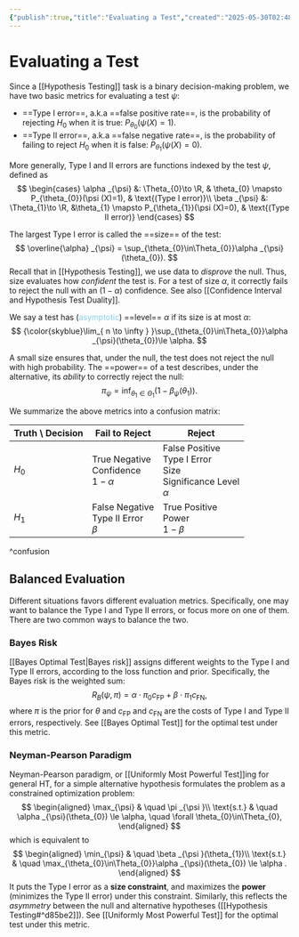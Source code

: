 ```yaml
---
{"publish":true,"title":"Evaluating a Test","created":"2025-05-30T02:48:39","modified":"2025-07-15T14:19:33","cssclasses":"","state":"done","sup":["[[Hypothesis Testing]]"],"aliases":null,"type":"note"}
---
```



# Evaluating a Test

Since a [[Hypothesis Testing]] task is a binary decision-making problem, we have two basic metrics for evaluating a test $\psi$:

- ==Type I error==, a.k.a ==false positive rate==, is the probability of rejecting $H_{0}$ when it is true: $P_{\theta_{0}}(\psi (X)=1)$.
- ==Type II error==, a.k.a ==false negative rate==, is the probability of failing to reject $H_{0}$ when it is false: $P_{\theta_{1}}(\psi (X)=0)$.

More generally, Type I and II errors are functions indexed by the test $\psi$, defined as
$$
\begin{cases}
\alpha _{\psi} &: \Theta_{0}\to \R, & \theta_{0} \mapsto P_{\theta_{0}}(\psi (X)=1), & \text{(Type I error)}\\
\beta _{\psi} &: \Theta_{1}\to \R, &\theta_{1} \mapsto P_{\theta_{1}}(\psi (X)=0), & \text{(Type II error)}
\end{cases}
$$

The largest Type I error is called the ==size== of the test:
$$
\overline{\alpha} _{\psi} = \sup_{\theta_{0}\in\Theta_{0}}\alpha _{\psi}(\theta_{0}).
$$
Recall that in [[Hypothesis Testing]], we use data to *disprove* the null. Thus, size evaluates how *confident* the test is. For a test of size $\alpha$, it correctly fails to reject the null with an $(1-\alpha )$ confidence. See also [[Confidence Interval and Hypothesis Test Duality]].

We say a test has (<span style="color:skyblue">asymptotic</span>) ==level== $\alpha$ if its size is at most $\alpha$:
$$
{\color{skyblue}\lim_{ n \to \infty } }\sup_{\theta_{0}\in\Theta_{0}}\alpha _{\psi}(\theta_{0})\le \alpha.
$$

A small size ensures that, under the null, the test does not reject the null with high probability. The ==power== of a test describes, under the alternative, its *ability* to correctly reject the null:
$$
\pi _{\psi} = \inf_{\theta_{1}\in\Theta_{1}}(1-\beta _{\psi}(\theta_{1})).
$$

We summarize the above metrics into a confusion matrix:

| Truth \\ Decision | Fail to Reject                             | Reject                                                                   |
| ----------------- | ------------------------------------------ | ------------------------------------------------------------------------ |
| $H_{0}$           | True Negative<br>Confidence<br>$1-\alpha$  | False Positive<br>Type I Error<br>Size<br>Significance Level<br>$\alpha$ |
| $H_{1}$           | False Negative<br>Type II Error<br>$\beta$ | True Positive<br>Power<br>$1-\beta$                                      |

^confusion

## Balanced Evaluation

Different situations favors different evaluation metrics. Specifically, one may want to balance the Type I and Type II errors, or focus more on one of them. There are two common ways to balance the two.

### Bayes Risk

[[Bayes Optimal Test\|Bayes risk]] assigns different weights to the Type I and Type II errors, according to the loss function and prior. Specifically, the Bayes risk is the weighted sum:
$$
R_{B}(\psi,\pi ) = \alpha \cdot \pi_{0} c_{\mathrm{FP}} + \beta \cdot \pi_{1} c_{\mathrm{FN}},
$$
where $\pi$ is the prior for $\theta$ and $c_{\mathrm{FP}}$ and $c_{\mathrm{FN}}$ are the costs of Type I and Type II errors, respectively. See [[Bayes Optimal Test]] for the optimal test under this metric.

### Neyman-Pearson Paradigm

Neyman-Pearson paradigm, or [[Uniformly Most Powerful Test]]ing for general HT, for a simple alternative hypothesis formulates the problem as a constrained optimization problem:
$$
\begin{aligned}
\max_{\psi} & \quad \pi _{\psi }\\
\text{s.t.} & \quad \alpha _{\psi}(\theta_{0}) \le \alpha, \quad \forall \theta_{0}\in\Theta_{0},
\end{aligned}
$$
which is equivalent to
$$
\begin{aligned}
\min_{\psi} & \quad \beta  _{\psi }(\theta_{1})\\
\text{s.t.} & \quad \max_{\theta_{0}\in\Theta_{0}}\alpha _{\psi}(\theta_{0}) \le \alpha .
\end{aligned}
$$
It puts the Type I error as a **size constraint**, and maximizes the **power** (minimizes the Type II error) under this constraint. Similarly, this reflects the *asymmetry* between the null and alternative hypotheses ([[Hypothesis Testing#^d85be2]]). See [[Uniformly Most Powerful Test]] for the optimal test under this metric.
